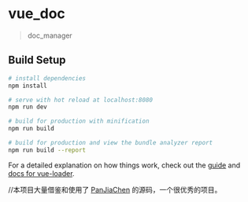 # vue_doc

> doc_manager

## Build Setup

``` bash
# install dependencies
npm install

# serve with hot reload at localhost:8080
npm run dev

# build for production with minification
npm run build

# build for production and view the bundle analyzer report
npm run build --report
```

For a detailed explanation on how things work, check out the [guide](http://vuejs-templates.github.io/webpack/) and [docs for vue-loader](http://vuejs.github.io/vue-loader).



//本项目大量借鉴和使用了 [PanJiaChen](https://github.com/PanJiaChen/vue-element-admin)
的源码，一个很优秀的项目。
